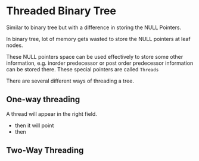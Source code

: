 # Threaded Binary Tree
Similar to binary tree but with a difference in storing the NULL Pointers.

In binary tree, lot of memory gets wasted to store the NULL pointers at leaf nodes.

These NULL pointers space can be used effectively to store some other information, e.g. inorder predecessor or post order predecessor information can be stored there. These special pointers are called `Threads`

There are several different ways of threading a tree.

## One-way threading
A thread will appear in the right field.
* then it will point 
* then 


## Two-Way Threading
